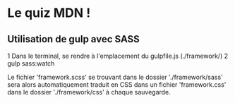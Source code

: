 # Le quiz MDN !

## Utilisation de gulp avec SASS

1 Dans le terminal, se rendre à l'emplacement du gulpfile.js (./framework/)
2 gulp sass:watch

Le fichier 'framework.scss' se trouvant dans le dossier './framework/sass' sera alors automatiquement traduit en CSS dans un fichier 'framework.css' dans le dossier './framework/css' à chaque sauvegarde.
